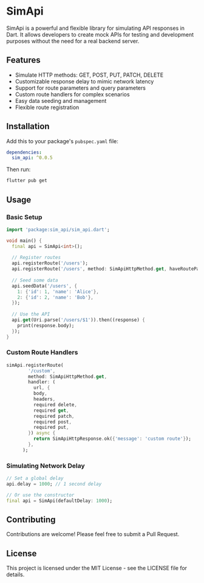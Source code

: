 # SimApi

SimApi is a powerful and flexible library for simulating API responses in Dart. It allows developers to create mock APIs for testing and development purposes without the need for a real backend server.

## Features

- Simulate HTTP methods: GET, POST, PUT, PATCH, DELETE
- Customizable response delay to mimic network latency
- Support for route parameters and query parameters
- Custom route handlers for complex scenarios
- Easy data seeding and management
- Flexible route registration

## Installation

Add this to your package's `pubspec.yaml` file:

```yaml
dependencies:
  sim_api: ^0.0.5
```
Then run:

```bash
flutter pub get
```

## Usage

### Basic Setup

```dart
import 'package:sim_api/sim_api.dart';

void main() {
  final api = SimApi<int>();
  
  // Register routes
  api.registerRoute('/users');
  api.registerRoute('/users', method: SimApiHttpMethod.get, haveRouteParameters: true);
  
  // Seed some data
  api.seedData('/users', {
    1: {'id': 1, 'name': 'Alice'},
    2: {'id': 2, 'name': 'Bob'},
  });
  
  // Use the API
  api.get(Uri.parse('/users/$1')).then((response) {
    print(response.body);
  });
}
```

### Custom Route Handlers

```dart
simApi.registerRoute(
        '/custom',
        method: SimApiHttpMethod.get,
        handler: (
          url, {
          body,
          headers,
          required delete,
          required get,
          required patch,
          required post,
          required put,
        }) async {
          return SimApiHttpResponse.ok({'message': 'custom route'});
        },
      );
```

### Simulating Network Delay

```dart
// Set a global delay
api.delay = 1000; // 1 second delay

// Or use the constructor
final api = SimApi(defaultDelay: 1000);
```

## Contributing

Contributions are welcome! Please feel free to submit a Pull Request.

## License

This project is licensed under the MIT License - see the LICENSE file for details.
